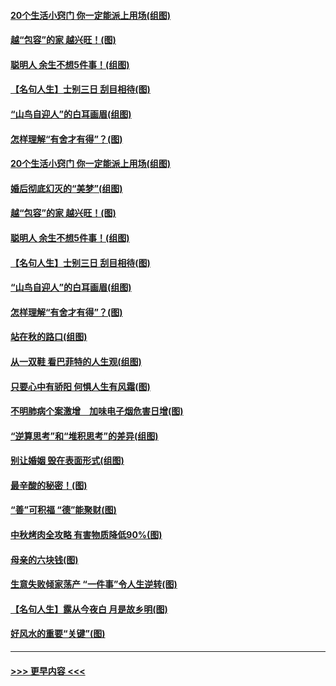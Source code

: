 #### [20个生活小窍门 你一定能派上用场(组图)](../pages/p8/907510.md?t=09161133) 
#### [越“包容”的家 越兴旺！(图)](../pages/p8/907328.md?t=09161133) 
#### [聪明人 余生不想5件事！(组图)](../pages/p8/907364.md?t=09161133) 
#### [【名句人生】士别三日 刮目相待(图)](../pages/p8/906988.md?t=09161133) 
#### [“山鸟自迎人”的白耳画眉(组图)](../pages/p8/907332.md?t=09161133) 
#### [怎样理解“有舍才有得”？(图)](../pages/p8/906872.md?t=09161133) 
#### [20个生活小窍门 你一定能派上用场(组图)](../pages/p8/907510.md?t=09161133) 
#### [婚后彻底幻灭的“美梦”(组图)](../pages/p8/907500.md?t=09161133) 
#### [越“包容”的家 越兴旺！(图)](../pages/p8/907328.md?t=09161133) 
#### [聪明人 余生不想5件事！(组图)](../pages/p8/907364.md?t=09161133) 
#### [【名句人生】士别三日 刮目相待(图)](../pages/p8/906988.md?t=09161133) 
#### [“山鸟自迎人”的白耳画眉(组图)](../pages/p8/907332.md?t=09161133) 
#### [怎样理解“有舍才有得”？(图)](../pages/p8/906872.md?t=09161133) 
#### [站在秋的路口(组图)](../pages/p8/906914.md?t=09161133) 
#### [从一双鞋 看巴菲特的人生观(组图)](../pages/p8/907311.md?t=09161133) 
#### [只要心中有骄阳 何惧人生有风霜(图)](../pages/p8/907320.md?t=09161133) 
#### [不明肺病个案激增　加味电子烟危害日增(图)](../pages/p8/907307.md?t=09161133) 
#### [“逆算思考”和“堆积思考”的差异(组图)](../pages/p8/907229.md?t=09161133) 
#### [别让婚姻 毁在表面形式(组图)](../pages/p8/907118.md?t=09161133) 
#### [最辛酸的秘密！(图)](../pages/p8/906327.md?t=09161133) 
#### [“善”可积福 “德”能聚财(图)](../pages/p8/906906.md?t=09161133) 
#### [中秋烤肉全攻略 有害物质降低90%(图)](../pages/p8/907227.md?t=09161133) 
#### [母亲的六块钱(图)](../pages/p8/907107.md?t=09161133) 
#### [生意失败倾家荡产 “一件事”令人生逆转(图)](../pages/p8/907101.md?t=09161133) 
#### [【名句人生】露从今夜白 月是故乡明(图)](../pages/p8/906558.md?t=09161133) 
#### [好风水的重要“关键”(图)](../pages/p8/907087.md?t=09161133) 

----
#### [ >>> 更早内容 <<< ](../indexes/p8-earlier.md)
